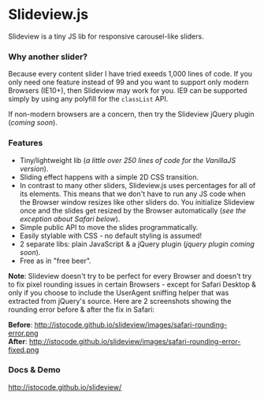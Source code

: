 Slideview.js
=========

Slideview is a tiny JS lib for responsive carousel-like sliders.

### Why another slider?
Because every content slider I have tried exeeds 1,000 lines of code. If you only need one feature instead of 99 and you want to support only modern Browsers (IE10+), then Slideview may work for you. IE9 can be supported simply by using any polyfill for the `classList` API.

If non-modern browsers are a concern, then try the Slideview jQuery plugin (_coming soon_).


### Features
* Tiny/lightweight lib (_a little over 250 lines of code for the VanillaJS version_).
* Sliding effect happens with a simple 2D CSS transition.
* In contrast to many other sliders, Slideview.js uses percentages for all of its elements. This means that we don't have to run any JS code when the Browser window resizes like other sliders do. You initialize Slideview once and the slides get resized by the Browser automatically (_see the exception about Safari below_).
* Simple public API to move the slides programmatically.
* Easily stylable with CSS - no default styling is assumed!
* 2 separate libs: plain JavaScript & a jQuery plugin (_jquery plugin coming soon_).
* Free as in "free beer".


**Note**: Slideview doesn't try to be perfect for every Browser and doesn't try to fix pixel rounding issues in certain Browsers - except for Safari Desktop & only if you choose to include the UserAgent sniffing helper that was extracted from jQuery's source. Here are 2 screenshots showing the rounding error before & after the fix in Safari:

**Before**: <http://istocode.github.io/slideview/images/safari-rounding-error.png> <br>
**After**: <http://istocode.github.io/slideview/images/safari-rounding-error-fixed.png>


### Docs & Demo

<http://istocode.github.io/slideview/>
